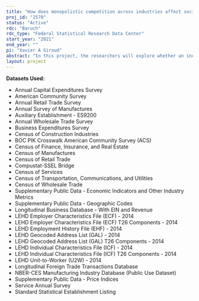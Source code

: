 ```yaml
---
title: "How does monopolistic competition across industries affect socio-economic outcomes in the U.S.?"
proj_id: "2570"
status: "Active"
rdc: "Baruch"
rdc_type: "Federal Statistical Research Data Center"
start_year: "2021"
end_year: ""
pi: "Xavier A Giroud"
abstract: "In this project, the researchers will explore whether an increase in market power across industries, as measured by markups at the firm and establishment level has led to an increase in income inequality at the county, MSA, and Census tract level. The research will examine the impact of competitiveness of industries on labor movement across establishments (reallocation, hiring, and firing rates), profits of firms, changes in the patterns of sources of financing and inputs for production, and pollution at the firm and establishment level. Moreover, this project will characterize how the impact on these socio-economic outcomes varies depending on firm-, establishment-, and worker-level characteristics, and will further examine the implications for productivity and economic growth. To measure competition across industries, the researchers will also use other measures such as the Herfindahl-Hirschman Index (HHI), the number of establishments per square mile, and the number of firms per square mile, among others."
layout: project
---
```


**Datasets Used:**

  - Annual Capital Expenditures Survey 
  - American Community Survey 
  - Annual Retail Trade Survey 
  - Annual Survey of Manufactures 
  - Auxiliary Establishment - ES9200 
  - Annual Wholesale Trade Survey 
  - Business Expenditures Survey 
  - Census of Construction Industries 
  - BOC PIK Crosswalk American Community Survey (ACS) 
  - Census of Finance, Insurance, and Real Estate 
  - Census of Manufactures 
  - Census of Retail Trade 
  - Compustat-SSEL Bridge 
  - Census of Services 
  - Census of Transportation, Communications, and Utilities 
  - Census of Wholesale Trade 
  - Supplementary Public Data - Economic Indicators and Other Industry Metrics 
  - Supplementary Public Data - Geographic Codes 
  - Longitudinal Business Database - With EIN and Revenue 
  - LEHD Employer Characteristics File (ECF) - 2014 
  - LEHD Employer Characteristics File (ECF) T26 Components - 2014 
  - LEHD Employment History File (EHF) - 2014 
  - LEHD Geocoded Address List (GAL) - 2014 
  - LEHD Geocoded Address List (GAL) T26 Components - 2014 
  - LEHD Individual Characteristics File (ICF) - 2014 
  - LEHD Individual Characteristics File (ICF) T26 Components - 2014 
  - LEHD Unit-to-Worker (U2W) - 2014 
  - Longitudinal Foreign Trade Transactions Database 
  - NBER-CES Manufacturing Industry Database (Public Use Dataset) 
  - Supplementary Public Data - Price Indices 
  - Service Annual Survey 
  - Standard Statistical Establishment Listing 

